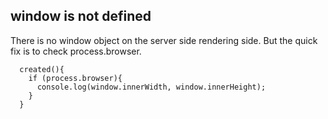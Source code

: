 ## window is not defined 

There is no window object on the server side rendering side. But the quick fix is to check process.browser.
```
  created(){
    if (process.browser){
      console.log(window.innerWidth, window.innerHeight);
    }
  }
```